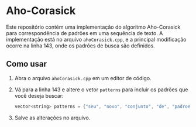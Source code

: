 # Aho-Corasick

Este repositório contém uma implementação do algoritmo Aho-Corasick para correspondência de padrões em uma sequência de texto. A implementação está no arquivo `ahoCorasick.cpp`, e a principal modificação ocorre na linha 143, onde os padrões de busca são definidos.

## Como usar

1. Abra o arquivo `ahoCorasick.cpp` em um editor de código.

2. Vá para a linha 143 e altere o vetor `patterns` para incluir os padrões que você deseja buscar:

    ```cpp
    vector<string> patterns = {"seu", "novo", "conjunto", "de", "padroes"};
    ```

3. Salve as alterações no arquivo.
